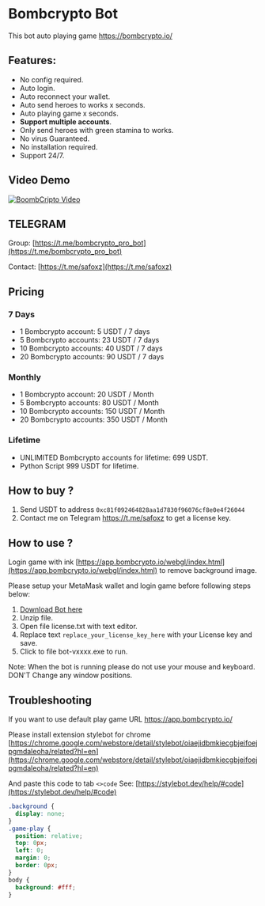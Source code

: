 # Bombcrypto Bot

This bot auto playing game https://bombcrypto.io/
## Features:
- No config required.
- Auto login.
- Auto reconnect your wallet.
- Auto send heroes to works  x seconds.
- Auto playing game x seconds.
- **Support multiple accounts**.
- Only send heroes with green stamina to works.
- No virus Guaranteed.
- No installation required.
- Support 24/7.

## Video Demo
[![BoombCripto Video](https://img.youtube.com/vi/IAkxOPSRcnk/0.jpg)](https://www.youtube.com/watch?v=IAkxOPSRcnk)


## TELEGRAM

Group: [https://t.me/bombcrypto_pro_bot](https://t.me/bombcrypto_pro_bot)

Contact: [https://t.me/safoxz](https://t.me/safoxz)

## Pricing

### 7 Days
- 1 Bombcrypto account:    5 USDT / 7 days
- 5 Bombcrypto accounts:   23 USDT / 7 days
- 10 Bombcrypto accounts:  40 USDT / 7 days
- 20 Bombcrypto accounts:  90 USDT / 7 days

### Monthly
- 1 Bombcrypto account:    20 USDT / Month
- 5 Bombcrypto accounts:   80 USDT / Month
- 10 Bombcrypto accounts:  150 USDT / Month
- 20 Bombcrypto accounts:  350 USDT / Month

### Lifetime
- UNLIMITED Bombcrypto accounts for lifetime:  699 USDT.
- Python Script 999 USDT for lifetime.

## How to buy ?
1. Send USDT to address `0xc81f092464828aa1d7830f96076cf8e0e4f26044`
1. Contact me on Telegram https://t.me/safoxz to get a license key.

## How to use ?

Login game with ink [https://app.bombcrypto.io/webgl/index.html](https://app.bombcrypto.io/webgl/index.html) to remove background image.

Please setup your MetaMask wallet and login game before following steps below:

 1. [Download Bot here](https://drive.google.com/drive/folders/1l3Vdm6zGxD_ALL-A9tVjkyAlwMjgLqZo?usp=sharing)
 1. Unzip file.
 1. Open file license.txt with text editor.
 1. Replace text `replace_your_license_key_here` with your License key and save.
 1. Click to file bot-vxxxx.exe to run.

 Note: When the bot is running please do not use your mouse and keyboard. DON'T Change any window positions.
 
 
## Troubleshooting

If you want to use default play game URL https://app.bombcrypto.io/

Please install extension stylebot for chrome
[https://chrome.google.com/webstore/detail/stylebot/oiaejidbmkiecgbjeifoejpgmdaleoha/related?hl=en](https://chrome.google.com/webstore/detail/stylebot/oiaejidbmkiecgbjeifoejpgmdaleoha/related?hl=en)

And paste this code to tab `<>code`
See: [https://stylebot.dev/help/#code](https://stylebot.dev/help/#code)

```css
.background {
  display: none;
}
.game-play {
  position: relative;
  top: 0px;
  left: 0;
  margin: 0;
  border: 0px;
}
body {
  background: #fff;
}
```



 
 


 
